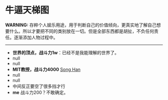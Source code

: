 # 牛逼天梯图

**WARNING:** 存粹个人娱乐用途，用于判断自己的价值倾向，更真实地了解自己想要什么。所以才要把不同的类别放在一切。但是全部东西都是胡扯，不负任何责任。逐渐添加人物过程中。

---

* **世界的顶点，战斗力1w**：已经不是我能理解的世界了。
* null
* null
* **MIT教授，战斗力4000** [Song Han](https://github.com/Oukaishen/NiuBiPeople/blob/master/Song%20Han.md) 
* null
* null
* 中间反正要空了很多挡才行
* **me** 战斗力200？不敢确定。



